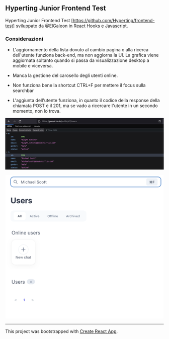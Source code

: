 


## Hyperting Junior Frontend Test
Hyperting Junior Frontend Test [https://github.com/Hyperting/frontend-test] sviluppato da @ElGaleon in React Hooks e Javascript.

### Considerazioni
- L'aggiornamento della lista dovuto al cambio pagina o alla ricerca dell'utente funziona back-end, ma non aggiorna la UI. La grafica viene aggiornata soltanto quando si passa da visualizzazione desktop a mobile e viceversa.

- Manca la gestione del carosello degli utenti online.

- Non funziona bene la shortcut CTRL+F per mettere il focus sulla searchbar

- L'aggiunta dell'utente funziona, in quanto il codice della response della chiamata POST è il 201, ma se vado a ricercare l'utente in un secondo momento, non lo trova.

![title](/images/get_request.png)

![image.info](/images/in_app_research.png)


---
This project was bootstrapped with [Create React App](https://github.com/facebook/create-react-app).